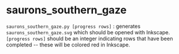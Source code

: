 # saurons_southern_gaze
`saurons_southern_gaze.py [progress rows]` : generates
                `saurons_southern_gaze.svg` which should be opened
                with Inkscape. `[progress rows]` should be an integer
                indicating rows that have been completed -- these will
                be colored red in Inkscape. 
